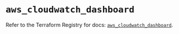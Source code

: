 # `aws_cloudwatch_dashboard`

Refer to the Terraform Registry for docs: [`aws_cloudwatch_dashboard`](https://registry.terraform.io/providers/hashicorp/aws/5.43.0/docs/resources/cloudwatch_dashboard).

